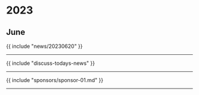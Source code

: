 # 2023
## June

{{ include "news/20230620" }}

---

{{ include "discuss-todays-news" }}

---

{{ include "sponsors/sponsor-01.md" }}

---


